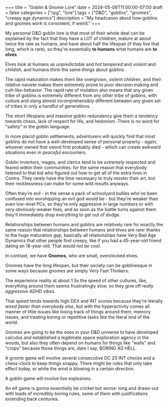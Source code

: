 +++
title = "Goblin & Gnome Lore"
date = 2024-05-08T11:00:00-07:00
draft = false
categories = ["rpg", "lore"]
tags = ["D&D", "goblins", "gnomes", "creepy age dynamics"]
description = "My headcanon about how goblins and gnomes work is consistent, if weird."
+++

My personal D&D goblin lore is that most of their whole deal can be explained by the fact that they have a LOT of children, mature at about twice the rate as humans, and have about half the lifespan (if they live that long, which is rare), so they're essentially **to humans** what humans are **to elves**.

Elves look at humans as _unpredictable_ and _hot tempered_ and _violent_ and _childish_, and humans think the same things about goblins.

The rapid maturation makes them like overgrown, violent children, and their relative naivete makes them extremely prone to poor decision making and cult-like-behavior. The rapid rate of mutation also means that any given tribe of goblins is extremely different from any other tribe of goblins, with culture and slang almost incomprehensibly different between any given set of tribes in only a handful of generations.

The short lifespans and massive goblin redundancy give them a tendency towards chaos, lack of respect for life, and hedonism. There is no word for "safety" in the goblin language.

In more placid goblin settlements, adventurers will quickly find that most goblins do not have a well-developed sense of personal property - again, whoever owned that sword first probably died - which can create awkward situations even in _peaceful_ encounters.

Goblin inventors, mages, and clerics tend to be _extremely_ respected and feared within their communities: for the same reason that everybody listened to that kid who figured out how to get all of the extra lives in Contra. They rarely have the time necessary to truly _master_ their art, but their recklessness can make for some wild results anyways.

Often they're evil - in the sense a pack of schoolyard bullies who've been confused into worshipping an evil god would be - but they're weaker than even low-level PCs, so they're only aggressive in large numbers or with *very obviously* weaker foes, and as soon as the battle turns against them they'll immediately drop everything to get out of dodge.

Relationships between humans and goblins are relatively rare for exactly the same reason that relationships between humans and elves are rare: thanks to the huge maturation gap, basically all relationships have Very Bad Age Dynamics that other people find creepy, like if you had a 45-year-old friend dating an 18-year-old. That _would not be cool_.

In contrast, we have **Gnomes**, who are small, overclocked elves.

Gnomes have the long lifespan, but their society can be goblinesque in some ways because gnomes are simply Very Fast Thinkers.

The experience reality at about 1.5x the speed of other cultures, like, everything around them seems frustratingly slow, so they give off _really aggressive ADHD vibes_.

That speed tends towards high DEX and INT scores because they're literally _wired faster than everybody else_, but with the hyperactivity comes all manner of little issues like losing track of things around them, memory issues, and treating boring or repetitive tasks like the literal end of the world.

Gnomes are going to be the ones in your D&D universe to have developed calculus and established a legitimate space exploration agency in the woods, but also they often depend on humans for things like "walls" and "crops" because those things are, dare I say, BORING AS HELL.

A gnome game will involve several consecutive DC 20 INT checks and a chess-clock to keep things snappy. There might be rules that only take effect today, or while the wind is blowing in a certain direction.

A goblin game will involve live explosives.

An elf game is gonna essentially be cricket but worse: long and drawn out with loads of incredibly boring rules, some of them with justifications extending back centuries.